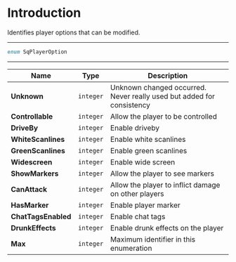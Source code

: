 # Introduction

Identifies player options that can be modified.

----

```D
enum SqPlayerOption
```

----

| Name | Type | Description |
|---|---|---|
| **Unknown** | `integer` | Unknown changed occurred. Never really used but added for consistency |
| **Controllable** | `integer` | Allow the player to be controlled |
| **DriveBy** | `integer` | Enable driveby |
| **WhiteScanlines** | `integer` | Enable white scanlines |
| **GreenScanlines** | `integer` | Enable green scanlines |
| **Widescreen** | `integer` | Enable wide screen |
| **ShowMarkers** | `integer` | Allow the player to see markers |
| **CanAttack** | `integer` | Allow the player to inflict damage on other players |
| **HasMarker** | `integer` | Enable player marker |
| **ChatTagsEnabled** | `integer` | Enable chat tags |
| **DrunkEffects** | `integer` | Enable drunk effects on the player |
| **Max** | `integer` | Maximum identifier in this enumeration |
